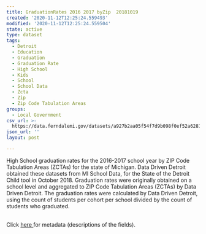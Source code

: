 ```yaml
---
title: GraduationRates 2016 2017 byZip  20181019
created: '2020-11-12T12:25:24.559493'
modified: '2020-11-12T12:25:24.559504'
state: active
type: dataset
tags:
  - Detroit
  - Education
  - Graduation
  - Graduation Rate
  - High School
  - Kids
  - School
  - School Data
  - Zcta
  - Zip
  - Zip Code Tabulation Areas
groups:
  - Local Government
csv_url: >-
  https://data.ferndalemi.gov/datasets/a927b2aa05f54f7d9b098f0ef52a6281_0.csv?outSR=%7B%22latestWkid%22%3A2898%2C%22wkid%22%3A2898%7D
json_url: ''
layout: post

---
```

High School graduation rates for the 2016-2017 school year by ZIP Code Tabulation Areas (ZCTAs) for the state of Michigan. Data Driven Detroit obtained these datasets from MI School Data, for the State of the Detroit Child tool in October 2018. Graduation rates were originally obtained on a school level and aggregated to ZIP Code Tabulation Areas (ZCTAs) by Data Driven Detroit. The graduation rates were calculated by Data Driven Detroit, using the count of students per cohort per school divided by the count of students who graduated.<div><br /></div><div>Click <a href='http://www.datadrivendetroit.org/metadata/GraduationRate_byZip_2016_2017_Metadata__20181022.xlsx' target='_blank'>here </a>for metadata (descriptions of the fields).<br /></div>
